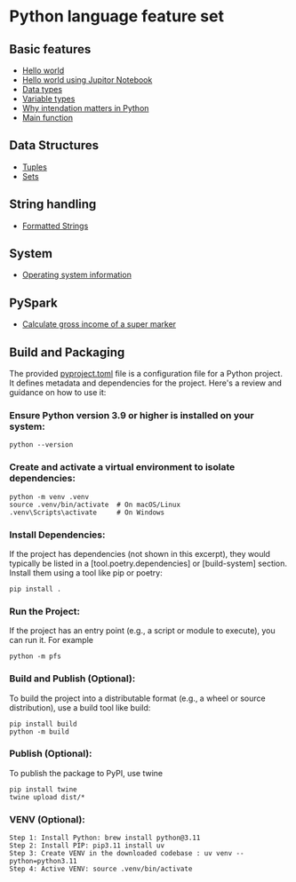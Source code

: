 # Python language feature set

## Basic features

- [Hello world](com/inbravo/core/HelloWorld.py)
- [Hello world using Jupitor Notebook](com/inbravo/core/HelloWorld.ipynb)
- [Data types](com/inbravo/core/DataTypeTest.py)
- [Variable types](com/inbravo/core/VariableTest.py)
- [Why intendation matters in Python](com/inbravo/core/IntendationTest.py)
- [Main function](com/inbravo/core/MainFunctionTest.py)

## Data Structures

- [Tuples](com/inbravo/core/TupleTest.py)
- [Sets](com/inbravo/core/SetTest.py)

## String handling

- [Formatted Strings](com/inbravo/string/FString.py)

## System

- [Operating system information](com/inbravo/system/OSInfo.py)

## PySpark

- [Calculate gross income of a super marker](com/inbravo/dbx/super-market/Gross_Income.ipynb)

## Build and Packaging

The provided [pyproject.toml](pyproject.toml) file is a configuration file for a Python project. It defines metadata and dependencies for the project. Here's a review and guidance on how to use it:

### Ensure Python version 3.9 or higher is installed on your system:

```
python --version
```

### Create and activate a virtual environment to isolate dependencies:

```
python -m venv .venv
source .venv/bin/activate  # On macOS/Linux
.venv\Scripts\activate     # On Windows
```

### Install Dependencies:

If the project has dependencies (not shown in this excerpt), they would typically be listed in a [tool.poetry.dependencies] or [build-system] section. Install them using a tool like pip or poetry:

```
pip install .
```

### Run the Project:

If the project has an entry point (e.g., a script or module to execute), you can run it. For example

```
python -m pfs
```

### Build and Publish (Optional):

To build the project into a distributable format (e.g., a wheel or source distribution), use a build tool like build:

```
pip install build
python -m build
```

### Publish (Optional):

To publish the package to PyPI, use twine

```
pip install twine
twine upload dist/*
```

### VENV (Optional):

```
Step 1: Install Python: brew install python@3.11
Step 2: Install PIP: pip3.11 install uv
Step 3: Create VENV in the downloaded codebase : uv venv --python=python3.11
Step 4: Active VENV: source .venv/bin/activate
```